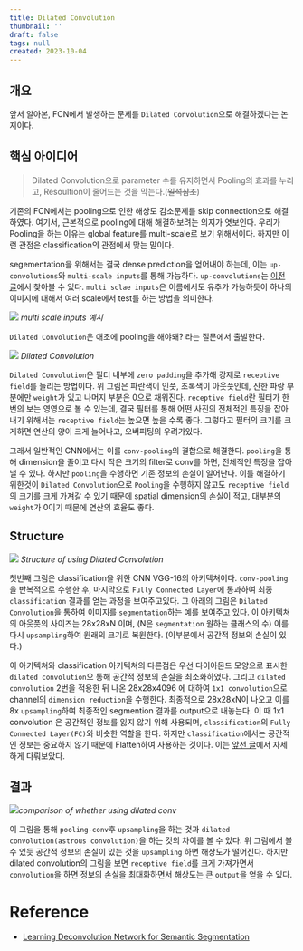 ```yaml
---
title: Dilated Convolution
thumbnail: ''
draft: false
tags: null
created: 2023-10-04
---
```


## 개요

앞서 알아본, FCN에서 발생하는 문제를 `Dilated Convolution`으로 해결하겠다는 논지이다.

## 핵심 아이디어

 > 
 > Dilated Convolution으로 parameter 수를 유지하면서 Pooling의 효과를 누리고, Resoultion이 줄어드는 것을 막는다.(~~일석삼조~~)

기존의 FCN에서는 pooling으로 인한 해상도 감소문제를 skip connection으로 해결하였다. 여기서, 근본적으로 pooling에 대해 해결하보려는 의지가 엿보인다. 우리가 Pooling을 하는 이유는 global feature를 multi-scale로 보기 위해서이다. 하지만 이런 관점은 classification의 관점에서 맞는 말이다.

segementation을 위해서는 결국 dense prediction을 얻어내야 하는데, 이는 `up-convolutions`와 `multi-scale inputs`를 통해 가능하다. `up-convolutions`는 [이전 글](https://wansook0316.github.io/ds/dl/2020/09/07/computer-vision-07-Learning-Deconvolutional-Network-for-Semantic-Segmentation.html)에서 찾아볼 수 있다. `multi sclae inputs`은 이름에서도 유추가 가능하듯이 하나의 이미지에 대해서 여러 scale에서 test를 하는 방법을 의미한다.

![](computer-vision-Dilated-Convolution1.png)
*multi scale inputs 예시*

`Dilated Convolution`은 애초에 pooling을 해야돼? 라는 질문에서 출발한다.

![](computer-vision-Dilated-Convolution2.gif)
*Dilated Convolution*

`Dilated Convolution`은 필터 내부에 `zero padding`을 추가해 강제로 `receptive field`를 늘리는 방법이다. 위 그림은 파란색이 인풋, 초록색이 아웃풋인데, 진한 파랑 부분에만 `weight`가 있고 나머지 부분은 0으로 채워진다. `receptive field`란 필터가 한 번의 보는 영영으로 볼 수 있는데, 결국 필터를 통해 어떤 사진의 전체적인 특징을 잡아내기 위해서는 `receptive field`는 높으면 높을 수록 좋다. 그렇다고 필터의 크기를 크게하면 연산의 양이 크게 늘어나고, 오버피팅의 우려가있다.

그래서 일반적인 CNN에서는 이를 `conv-pooling`의 결합으로 해결한다. `pooling`을 통해 dimension을 줄이고 다시 작은 크기의 filter로 conv를 하면, 전체적인 특징을 잡아낼 수 있다. 하지만 `pooling`을 수행하면 기존 정보의 손실이 일어난다. 이를 해결하기 위한것이 `Dilated Convolution`으로 `Pooling`을 수행하지 않고도 `receptive field`의 크기를 크게 가져갈 수 있기 때문에 spatial dimension의 손실이 적고, 대부분의 `weight`가 0이기 때문에 연산의 효율도 좋다.

## Structure

![](computer-vision-Dilated-Convolution3.png)
*Structure of using Dilated Convolution*

첫번째 그림은 classification을 위한 CNN VGG-16의 아키텍쳐이다. `conv-pooling`을 반복적으로 수행한 후, 마지막으로 `Fully Connected Layer`에 통과하여 최종 `classification` 결과를 얻는 과정을 보여주고있다. 그 아래의 그림은 `Dilated Convolution`을 통하여 이미지를 `segmentation`하는 예를 보여주고 있다. 이 아키텍쳐의 아웃풋의 사이즈는 28x28xN 이며, (N은 `segmentation` 원하는 클래스의 수) 이를 다시 `upsampling`하여 원래의 크기로 복원한다. (이부분에서 공간적 정보의 손실이 있다.)

이 아키텍쳐와 classification 아키텍쳐의 다른점은 우선 다이아몬드 모양으로 표시한 `dilated convolution`으 통해 공간적 정보의 손실을 최소화하였다. 그리고 `dilated convolution` 2번을 적용한 뒤 나온 28x28x4096 에 대하여 `1x1 convolution`으로 channel의 `dimension reduction`을 수행한다. 최종적으로 28x28xN이 나오고 이를 8x `upsampling`하여 최종적인 segmention 결과를 output으로 내놓는다. 이 때 1x1 convolution 은 공간적인 정보를 잃지 않기 위해 사용되며, `classification`의 `Fully Connected Layer(FC)`와 비슷한 역할을 한다. 하지만 `classification`에서는 공간적인 정보는 중요하지 않기 때문에 Flatten하여 사용하는 것이다. 이는 [앞선 글](https://wansook0316.github.io/ds/dl/2020/09/07/computer-vision-06-Fully-Convolutional-Networks.html)에서 자세하게 다뤄보았다.

## 결과

![](computer-vision-Dilated-Convolution4.png)*comparison of whether using dilated conv*

이 그림을 통해 `pooling-conv`후 `upsampling`을 하는 것과 `dilated convolution(astrous convolution)`을 하는 것의 차이를 볼 수 있다. 위 그림에서 볼 수 있듯 공간적 정보의 손실이 있는 것을 `upsampling` 하면 해상도가 떨어진다. 하지만 dilated convolution의 그림을 보면 `receptive field`를 크게 가져가면서 `convolution`을 하면 정보의 손실을 최대화하면서 해상도는 큰 `output`을 얻을 수 있다.

# Reference

* [Learning Deconvolution Network for Semantic Segmentation](https://modulabs-biomedical.github.io/Learning_Deconvolution_Network_for_Semantic_Segmentation)
